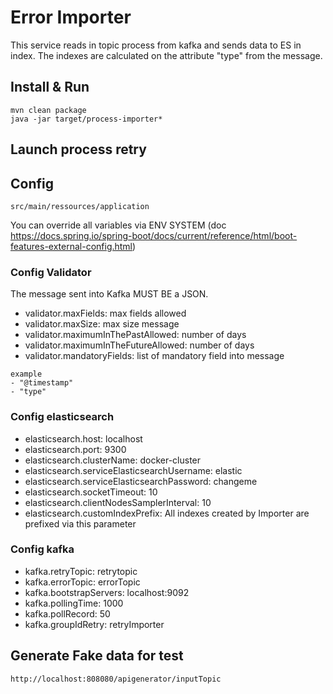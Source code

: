 # Error Importer

This service reads in topic process from kafka and sends data to ES in index. The indexes are calculated on the attribute "type" from the message. 

## Install & Run
```
mvn clean package
java -jar target/process-importer*
```

## Launch process retry

## Config
```
src/main/ressources/application
```

You can override all variables via ENV SYSTEM (doc https://docs.spring.io/spring-boot/docs/current/reference/html/boot-features-external-config.html)

### Config Validator

The message sent into Kafka MUST BE a JSON.

* validator.maxFields: max fields allowed
* validator.maxSize: max size message
* validator.maximumInThePastAllowed: number of days
* validator.maximumInTheFutureAllowed: number of days
* validator.mandatoryFields: list of mandatory field into message
```
example
- "@timestamp"
- "type"
```

### Config elasticsearch

* elasticsearch.host: localhost
* elasticsearch.port: 9300
* elasticsearch.clusterName: docker-cluster
* elasticsearch.serviceElasticsearchUsername: elastic
* elasticsearch.serviceElasticsearchPassword: changeme
* elasticsearch.socketTimeout: 10
* elasticsearch.clientNodesSamplerInterval: 10
* elasticsearch.customIndexPrefix: All indexes created by Importer are prefixed via this parameter

### Config kafka

* kafka.retryTopic: retrytopic
* kafka.errorTopic: errorTopic
* kafka.bootstrapServers: localhost:9092
* kafka.pollingTime: 1000
* kafka.pollRecord: 50
* kafka.groupIdRetry: retryImporter

## Generate Fake data for test
```
http://localhost:808080/apigenerator/inputTopic
```